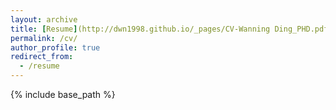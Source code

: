 ```yaml
---
layout: archive
title: [Resume](http://dwn1998.github.io/_pages/CV-Wanning Ding_PHD.pdf)
permalink: /cv/
author_profile: true
redirect_from:
  - /resume
---
```


{% include base_path %}

